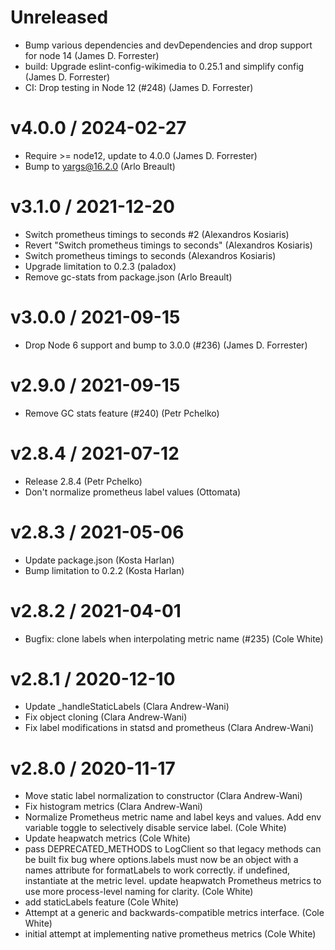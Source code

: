 Unreleased
==========

* Bump various dependencies and devDependencies and drop support for node 14 (James D. Forrester)
* build: Upgrade eslint-config-wikimedia to 0.25.1 and simplify config (James D. Forrester)
* CI: Drop testing in Node 12 (#248) (James D. Forrester)

v4.0.0 / 2024-02-27
===================

* Require >= node12, update to 4.0.0 (James D. Forrester)
* Bump to yargs@16.2.0 (Arlo Breault)

v3.1.0 / 2021-12-20
===================

* Switch prometheus timings to seconds #2 (Alexandros Kosiaris)
* Revert "Switch prometheus timings to seconds" (Alexandros Kosiaris)
* Switch prometheus timings to seconds (Alexandros Kosiaris)
* Upgrade limitation to 0.2.3 (paladox)
* Remove gc-stats from package.json (Arlo Breault)

v3.0.0 / 2021-09-15
===================

* Drop Node 6 support and bump to 3.0.0 (#236) (James D. Forrester)

v2.9.0 / 2021-09-15
===================

* Remove GC stats feature (#240) (Petr Pchelko)

v2.8.4 / 2021-07-12
===================

* Release 2.8.4 (Petr Pchelko)
* Don't normalize prometheus label values (Ottomata)

v2.8.3 / 2021-05-06
===================

* Update package.json (Kosta Harlan)
* Bump limitation to 0.2.2 (Kosta Harlan)

v2.8.2 / 2021-04-01
===================

* Bugfix: clone labels when interpolating metric name (#235) (Cole White)

v2.8.1 / 2020-12-10
===================

* Update _handleStaticLabels (Clara Andrew-Wani)
* Fix object cloning (Clara Andrew-Wani)
* Fix label modifications in statsd and prometheus (Clara Andrew-Wani)

v2.8.0 / 2020-11-17
===================

* Move static label normalization to constructor (Clara Andrew-Wani)
* Fix histogram metrics (Clara Andrew-Wani)
* Normalize Prometheus metric name and label keys and values. Add env variable toggle to selectively disable service label. (Cole White)
* Update heapwatch metrics (Cole White)
* pass DEPRECATED_METHODS to LogClient so that legacy methods can be built fix bug where options.labels must now be an object with a names attribute for formatLabels to work correctly.  if undefined, instantiate at the metric level. update heapwatch Prometheus metrics to use more process-level naming for clarity. (Cole White)
* add staticLabels feature (Cole White)
* Attempt at a generic and backwards-compatible metrics interface. (Cole White)
* initial attempt at implementing native prometheus metrics (Cole White)
